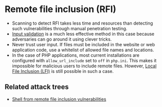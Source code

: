 # Remote file inclusion (RFI)

* Scanning to detect RFI takes less time and resources than detecting such vulnerabilities through manual penetration testing.
* [Input validation](Input.md) is a much less effective method in this case because adversaries can go around it using clever tricks.
* Never trust user input. If files must be included in the website or web application code, use a whitelist of allowed file names and locations.
* In the case of PHP applications, most current installations are configured with `allow_url_include` set to `off` in `php.ini`. This makes it impossible for malicious users to include remote files. However, [Local File Inclusion (LFI)](Local-file-inclusion.md) is still possible in such a case.


## Related attack trees

* [Shell from remote file inclusion vulnerabilities](attack-trees:docs/application/Remote-file-incl-vuln)